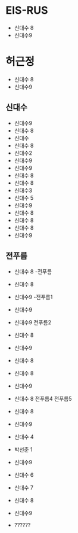 # EIS-RUS
- 신대수 8
- 신대수9

# 허근정
- 신대수 8
- 신대수9
## 신대수
- 신대수9
- 신대수 8
- 신대수
- 신대수 8
- 신대수2
- 신대수9
- 신대수9
- 신대수 8
- 신대수 8
- 신대수3
- 신대수 5
- 신대수9
- 신대수 8
- 신대수 8
- 신대수 8
- 신대수9

## 전푸름
- 신대수 8
 -전푸름
- 신대수 8
- 신대수9
   -전푸름1
- 신대수9
- 신대수9
   전푸름2
- 신대수 8
- 신대수9
- 신대수 8
- 신대수 8
- 신대수9
- 신대수 8
   전푸름4
   전푸름5
- 신대수 8
- 신대수9
- 신대수 4
- 박선준 1

- 신대수9
- 신대수 6
- 신대수 7
- 신대수 8

- 신대수9

- ??????